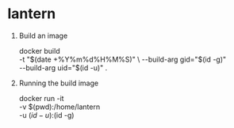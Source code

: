 # lantern

1. Build an image

    docker build \
        -t "$(date +%Y%m%d%H%M%S)" \
        --build-arg gid="$(id -g)" \
        --build-arg uid="$(id -u)" .

2. Running the build image

    docker run -it \
        -v $(pwd):/home/lantern \
        -u $(id -u):$(id -g) \
        <IMAGE ID>